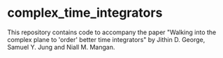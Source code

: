 # complex_time_integrators
This repository contains code to accompany the paper "Walking into the complex plane to 'order' better time integrators" by Jithin D. George, Samuel Y. Jung and Niall M. Mangan. 
